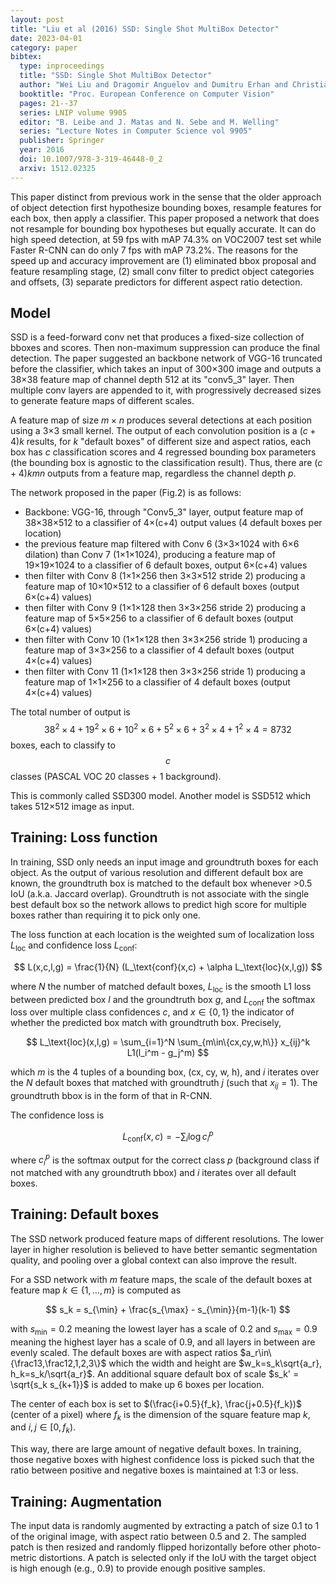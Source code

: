 ```yaml
---
layout: post
title: "Liu et al (2016) SSD: Single Shot MultiBox Detector"
date: 2023-04-01
category: paper
bibtex:
  type: inproceedings
  title: "SSD: Single Shot MultiBox Detector"
  author: "Wei Liu and Dragomir Anguelov and Dumitru Erhan and Christian Szegedy and Scott Reed and Cheng-Yang Fu and Alexander C. Berg"
  booktitle: "Proc. European Conference on Computer Vision"
  pages: 21--37
  series: LNIP volume 9905
  editor: "B. Leibe and J. Matas and N. Sebe and M. Welling"
  series: "Lecture Notes in Computer Science vol 9905"
  publisher: Springer
  year: 2016
  doi: 10.1007/978-3-319-46448-0_2
  arxiv: 1512.02325
---
```


This paper distinct from previous work in the sense that the older approach of object
detection first hypothesize bounding boxes, resample features for each box, then apply a
classifier. This paper proposed a network that does not resample for bounding box
hypotheses but equally accurate. It can do high speed detection, at 59 fps with mAP 74.3%
on VOC2007 test set while Faster R-CNN can do only 7 fps with mAP 73.2%. The reasons for
the speed up and accuracy improvement are (1) eliminated bbox proposal and feature
resampling stage, (2) small conv filter to predict object categories and offsets, (3)
separate predictors for different aspect ratio detection.


## Model

SSD is a feed-forward conv net that produces a fixed-size collection of bboxes and scores.
Then non-maximum suppression can produce the final detection. The paper suggested an
backbone network of VGG-16 truncated before the classifier, which takes an input of
300×300 image and outputs a 38×38 feature map of channel depth 512 at its "conv5_3" layer.
Then multiple conv layers are appended to it, with progressively decreased sizes to
generate feature maps of different scales.

A feature map of size $m\times n$ produces several detections at each position using a 3×3
small kernel. The output of each convolution position is a $(c+4)k$ results, for $k$
"default boxes" of different size and aspect ratios, each box has $c$ classification
scores and 4 regressed bounding box parameters (the bounding box is agnostic to the
classification result). Thus, there are $(c+4)kmn$ outputs from a feature map, regardless
the channel depth $p$.

The network proposed in the paper (Fig.2) is as follows:

- Backbone: VGG-16, through "Conv5_3" layer, output feature map of 38×38×512 to a
  classifier of 4×(c+4) output values (4 default boxes per location)
- the previous feature map filtered with Conv 6 (3×3×1024 with 6×6 dilation) than Conv 7
  (1×1×1024), producing a feature map of 19×19×1024 to a classifier of 6 default boxes,
  output 6×(c+4) values
- then filter with Conv 8 (1×1×256 then 3×3×512 stride 2) producing a feature map of
  10×10×512 to a classifier of 6 default boxes (output 6×(c+4) values)
- then filter with Conv 9 (1×1×128 then 3×3×256 stride 2) producing a feature map of
  5×5×256 to a classifier of 6 default boxes (output 6×(c+4) values)
- then filter with Conv 10 (1×1×128 then 3×3×256 stride 1) producing a feature map of
  3×3×256 to a classifier of 4 default boxes (output 4×(c+4) values)
- then filter with Conv 11 (1×1×128 then 3×3×256 stride 1) producing a feature map of
  1×1×256 to a classifier of 4 default boxes (output 4×(c+4) values)

The total number of output is $$38^2 \times 4 + 19^2 \times 6 + 10^2 \times 6 + 5^2 \times 6 + 3^2 \times 4 + 1^2 \times 4 = 8732$$
boxes, each to classify to $$c$$ classes (PASCAL VOC 20 classes + 1 background).

This is commonly called SSD300 model. Another model is SSD512 which takes 512×512 image as
input.


## Training: Loss function

In training, SSD only needs an input image and groundtruth boxes for each object. As the
output of various resolution and different default box are known, the groundtruth box is
matched to the default box whenever >0.5 IoU (a.k.a. Jaccard overlap). Groundtruth is not
associate with the single best default box so the network allows to predict high score for
multiple boxes rather than requiring it to pick only one.

The loss function at each location is the weighted sum of localization loss $L_\text{loc}$
and confidence loss $L_\text{conf}$:

$$
L(x,c,l,g) = \frac{1}{N} (L_\text{conf}(x,c) + \alpha L_\text{loc}(x,l,g))
$$

where $N$ the number of matched default boxes, $L_\text{loc}$ is the smooth L1 loss
between predicted box $l$ and the groundtruth box $g$, and $L_\text{conf}$ the softmax
loss over multiple class confidences $c$, and $x\in\{0,1\}$ the indicator of whether the
predicted box match with groundtruth box. Precisely,

$$
L_\text{loc}(x,l,g) = \sum_{i=1}^N \sum_{m\in\{cx,cy,w,h\}} x_{ij}^k L1(l_i^m - g_j^m)
$$

which $m$ is the 4 tuples of a bounding box, (cx, cy, w, h), and $i$ iterates over the $N$
default boxes that matched with groundtruth $j$ (such that $x_{ij}=1$). The groundtruth
bbox is in the form of that in R-CNN.

The confidence loss is

$$
L_\text{conf}(x,c) = -\sum_i \log c_i^p
$$

where $c_i^p$ is the softmax output for the correct class $p$ (background class if not
matched with any groundtruth bbox) and $i$ iterates over all default boxes.


## Training: Default boxes

The SSD network produced feature maps of different resolutions. The lower layer in higher
resolution is believed to have better semantic segmentation quality, and pooling over a
global context can also improve the result.

For a SSD network with $m$ feature maps, the scale of the default boxes at feature map
$k\in\{1,\dots,m\}$ is computed as

$$
s_k = s_{\min} + \frac{s_{\max} - s_{\min}}{m-1}(k-1)
$$

with $s_{\min}=0.2$ meaning the lowest layer has a scale of 0.2 and $s_{\max}=0.9$ meaning the
highest layer has a scale of 0.9, and all layers in between are evenly scaled. The default
boxes are with aspect ratios $a_r\in\{\frac13,\frac12,1,2,3\}$ which the width and height
are $w_k=s_k\sqrt{a_r}, h_k=s_k/\sqrt{a_r}$. An additional square default box of scale
$s_k' = \sqrt{s_k s_{k+1}}$ is added to make up 6 boxes per location.

The center of each box is set to $(\frac{i+0.5}{f_k}, \frac{j+0.5}{f_k})$ (center of a
pixel) where $f_k$ is the dimension of the square feature map $k$, and $i,j\in[0,f_k)$.

This way, there are large amount of negative default boxes. In training, those negative
boxes with highest confidence loss is picked such that the ratio between positive and
negative boxes is maintained at 1:3 or less.


## Training: Augmentation

The input data is randomly augmented by extracting a patch of size 0.1 to 1 of the
original image, with aspect ratio between 0.5 and 2. The sampled patch is then resized and
randomly flipped horizontally before other photo-metric distortions. A patch is selected
only if the IoU with the target object is high enough (e.g., 0.9) to provide enough
positive samples.
